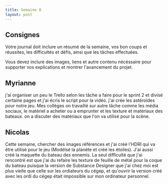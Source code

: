```yaml
---
title: Semaine 8
layout: post
---
```


## Consignes

Votre journal doit inclure un résumé de la semaine, vos bon coups et réussites, les difficultés et défis, ainsi que les tâches effectuées.

Vous devez inclure des images, liens et autre contenu nécéssaire pour supporter vos explications et montrer l'avancement du projet.


## Myrianne
j'ai organiser un peu le Trello selon les tâche a faire pour le sprint 2 et divisé certaine pages et j'ai écris le script pour la vidéo.
j'ai crée les astéroïdes pour notre jeu. Mes collèges on travaillé sur autre tâche comme les média sociaux, le matériel a acheter ou a emprunter et les texture et matériaux des bateaux. on a discuter des matériaux que l'on va utilisé pour la scène.


## Nicolas
Cette semaine, chercher des images références et j'ai créé l'HDRI qui va être utilisé pour le jeu (Modélsé la planète et créé les étoiles). J'ai aussi créé la maquette du bateau des ennemis. La seul difficulté que j'ai rencontré est que j'ai du refaire les texture de feuille de métal pour la coque du bateau puisque la version de Substance Designer que j'ai chez moi est plus vielle que celle sur les ordiateurs du cégep, et qu'ouvrir la version créé avec les ordi du cégep était impossible sur mon ordinateur personnel.
